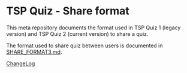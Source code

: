 # TSP Quiz - Share format
This meta repository documents the format used in TSP Quiz 1 (legacy version) and TSP Quiz 2 (current version) to share a quiz.

The format used to share quiz between users is documented in [SHARE_FORMAT3.md](SHARE_FORMAT3.md).

[ChangeLog](CHANGES.md)
